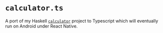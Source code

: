 
# `calculator.ts`

A port of my Haskell
[`calculator`](https://github.com/Mercerenies/calculator) project to
Typescript which will eventually run on Android under React Native.
